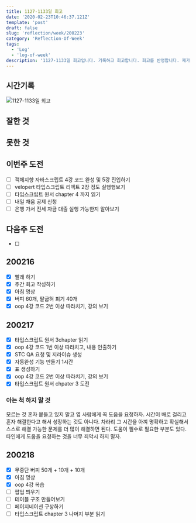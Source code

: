 ```yaml
---
title: 1127-1133일 회고
date: '2020-02-23T10:46:37.121Z'
template: 'post'
draft: false
slug: 'reflection/week/200223'
category: 'Reflection-Of-Week'
tags:
  - 'Log'
  - 'log-of-week'
description: '1127-1133일 회고입니다. 기록하고 회고합니다. 회고를 반영합니다. 제가 자라는 방식입니다.'
---
```


## 시간기록

![1127-1133일 회고](https://imgur.com/.png)

## 잘한 것

## 못한 것

## 이번주 도전

- [ ] 객체지향 자바스크립트 4강 코드 완성 및 5강 진입하기
- [ ] velopert 타입스크립트 리엑트 2장 정도 실행행보기
- [ ] 타입스크립트 원서 chapter 4 까지 읽기
- [ ] 내일 채움 공제 신청
- [ ] 은행 가서 전세 자금 대출 실행 가능한지 알아보기

## 다음주 도전

- [ ]

## 200216

- [x] 빨래 하기
- [x] 주간 회고 작성하기
- [x] 아침 명상
- [x] 버피 60개, 팔굽혀 펴기 40개
- [x] oop 4강 코드 2번 이상 따라치기, 강의 보기

## 200217
- [x] 타입스크립트 원서 3chapter 읽기 
- [x] oop 4강 코드 1번 이상 따라치고, 내용 인출하기 
- [x] STC QA 요청 및 지라이슈 생성 
- [x] 자동완성 기능 만들기 1시간
- [x] 표 생성하기  
- [x] oop 4강 코드 2번 이상 따라치기, 강의 보기
- [x] 타입스크립트 원서 chpater 3 도전

### 아는 척 하지 말 것

모르는 것 혼자 붙들고 있지 말고 옆 사람에게 꼭 도움을 요청하자. 시간이 배로 걸리고 혼자 해결한다고 해서 성장하는 것도 아니다. 차라리 그 시간을 아껴 명확하고 확실해서 스스로 해결 가능한 문제를 더 많이 해결하면 된다. 도움이 필수로 필요한 부분도 있다. 타인에게 도움을 요청하는 것을 너무 죄악시 하지 말자.

## 200218

- [x] 무중단 버피 50개 + 10개 + 10개
- [x] 아침 명상
- [x] oop 4강 복습
- [ ] 팝업 띄우기
- [ ] 테이블 구조 만들어보기
- [ ] 페이지네이션 구상하기
- [ ] 타입스크립트 chapter 3 나머지 부분 읽기
